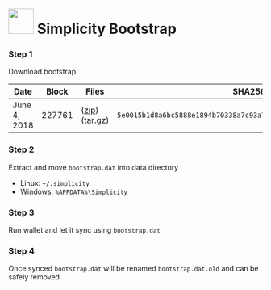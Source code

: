 # <img src="https://i.imgur.com/EVMMO6N.jpg" width="50"> Simplicity Bootstrap

### Step 1
Download bootstrap

| Date  | Block | Files | SHA256 |
| --- | --- | --- | --- |
| June 4, 2018 | 227761 | ([zip](https://transfer.sh/IRNHu/bootstrap.zip)) ([tar.gz](https://transfer.sh/yKOAE/bootstrap.tar.gz)) | `5e0015b1d8a6bc5888e1894b70338a7c93a792b3497c9d1a87cb3abc730379c5` |

### Step 2
Extract and move `bootstrap.dat` into data directory

* Linux: `~/.simplicity`
* Windows: `%APPDATA%\Simplicity`

### Step 3
Run wallet and let it sync using `bootstrap.dat`

### Step 4
Once synced `bootstrap.dat` will be renamed `bootstrap.dat.old` and can be safely removed
